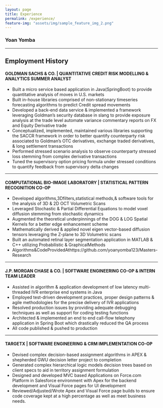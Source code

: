```yaml
---
layout: page
title: Experience
permalink: /experience/
feature-img: "assets/img/sample_feature_img_2.png"
---
```

### Yoan Yomba 


***
## Employment History
#### GOLDMAN SACHS & CO. | QUANTITATIVE CREDIT RISK MODELLING & ANALYTICS SUMMER ANALYST
- Built a micro service based application in Java(SpringBoot) to provide quantitative analysis of moves in U.S. markets
- Built in-house libraries comprised of non-stationary timeseries forecasting algorithms to predict Credit spread movements
- Developed a back-end data service & implemented a framework leveraging Goldman’s security database in slang to provide exposure analysis at the trade level automate variance commentary reports on FX and Equity Derivative trade
- Conceptualized, implemented, maintained various libraries supporting the SACCR framework in order to better quantify counterparty risk associated to Goldman’s OTC derivatives, exchange traded derivatives, & long settlement transactions
- Performed stressed scenario analysis to observe counterparty stressed loss stemming from complex derivative transactions
- Tuned the supervisory option pricing formula under stressed conditions to quantify feedback from supervisory delta changes

***

#### COMPUTATIONAL BIO-IMAGE LABORATORY | STATISTICAL PATTERN RECOGNITION CO-OP
- Developed algorithms,3Dfilters,statistical methods,& software tools for the analysis of 3D & 2D OCT Volumetric Scans
- Leveraged Stochastic & Partial Differential Equations to model voxel diffusion stemming from stochastic dynamics
- Augmented the theoretical underpinnings of the DOG & LOG Spatial Kernels for a better edge enhancement scheme
- Mathematically derived & applied novel eigen vector-based diffusion tensors leveraging the Z-plane to 3D Volumetric scans 
- Built an automated retinal layer segmentation application in MATLAB & C++ utilizing Probabilistic & GraphicalMethods
- Algorithms&CodeProvidedAthttps://github.com/yoanyomba123/Masters-Research

***
#### J.P. MORGAN CHASE & CO. | SOFTWARE ENGINEERING CO-OP & INTERN TEAM LEADER
- Assisted in algorithm & application development of low latency multi-threaded IVR enterprise end systems in Java
- Employed test-driven development practices, proper design patterns & agile methodologies for the precise delivery of IVR applications
- Resolved production issues by providing adequate debugging techniques as well as support for coding testing functions
- Architected & implemented an end to end call-flow telephony application in Spring Boot which drastically reduced the QA process
- All code published & pushed to production

***
#### TARGETX | SOFTWARE ENGINEERING & CRM IMPLEMENTATION CO-OP
- Devised complex decision-based assignment algorithms in APEX & shepherded GWU decision letter project to completion
- Generated complex hierarchical logic models decision trees based on client specs to aid in territory assignment formulation
- Designed and developed MVC based Applications on Force.com Platform in Salesforce environment with Apex for the backend development and Visual Force pages for UI development
- Reviewed/Adjusted/Wrote Apex and Visual Force page builds to ensure code coverage kept at a high percentage as well as meet business needs.
